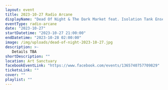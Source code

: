 ```yaml
---
layout: event
title: 2023-10-27 Radio Arcane
displayName: "Dead Of Night & The Dark Market feat. Isolation Tank Ensemble"
eventType: radio-arcane
date: "2023-10-27"
startDatetime: "2023-10-27 21:00:00"
endDatetime: "2023-10-28 02:00:00"
image: /img/uploads/dead-of-night-2023-10-27.jpg
description: >-
   Details TBA
shortDescription: ""
location: Art Sanctuary
facebookEventLink: "https://www.facebook.com/events/1365740757709829"
ticketsLink: ""
cover: ""
playlist: ""
---
```

